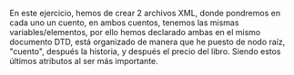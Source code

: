 En este ejercicio, hemos de crear 2 archivos XML, donde pondremos en cada uno un cuento, en ambos cuentos, tenemos las mismas variables/elementos, por ello hemos declarado ambas en el mismo documento DTD, está organizado de manera que he puesto de nodo raíz, "cuento", después la historia, y después el precio del libro. Siendo estos últimos atributos al ser más importante.